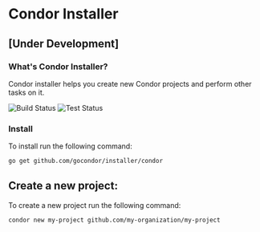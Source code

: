 # Condor Installer

## [Under Development]

### What's Condor Installer?
Condor installer helps you create new Condor projects and perform other tasks on it.

![Build Status](https://github.com/gocondor/installer/actions/workflows/build.yml/badge.svg)
![Test Status](https://github.com/gocondor/installer/actions/workflows/test.yml/badge.svg)


### Install
To install run the following command:
```bash
go get github.com/gocondor/installer/condor
```

## Create a new project:
To create a new project run the following command:
```bash
condor new my-project github.com/my-organization/my-project
```
